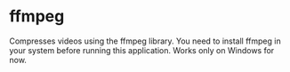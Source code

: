 # ffmpeg
Compresses videos using the ffmpeg library.
You need to install ffmpeg in your system before running this application.
Works only on Windows for now.
